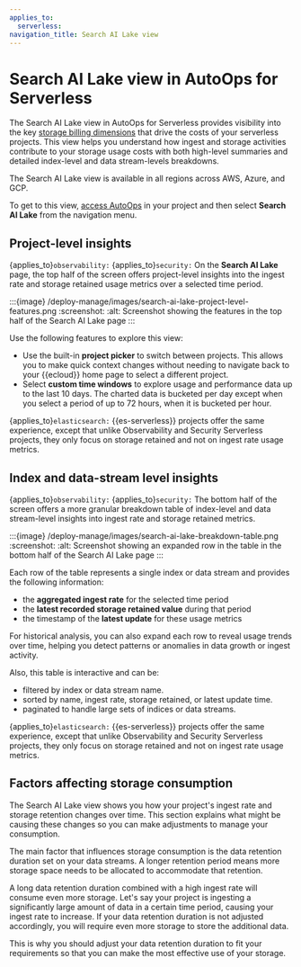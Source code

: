 ```yaml
---
applies_to:
  serverless:
navigation_title: Search AI Lake view
---
```


# Search AI Lake view in AutoOps for Serverless

The Search AI Lake view in AutoOps for Serverless provides visibility into the key [storage billing dimensions](/deploy-manage/monitor/autoops/autoops-for-serverless.md#storage-billing-dimensions) that drive the costs of your serverless projects. This view helps you understand how ingest and storage activities contribute to your storage usage costs with both high-level summaries and detailed index-level and data stream-levels breakdowns.

The Search AI Lake view is available in all regions across AWS, Azure, and GCP.

To get to this view, [access AutoOps](/deploy-manage/monitor/autoops/access-autoops-for-serverless.md) in your project and then select **Search AI Lake** from the navigation menu.

## Project-level insights

{applies_to}`observability:` {applies_to}`security:` On the **Search AI Lake** page, the top half of the screen offers project-level insights into the ingest rate and storage retained usage metrics over a selected time period.

:::{image} /deploy-manage/images/search-ai-lake-project-level-features.png
:screenshot:
:alt: Screenshot showing the features in the top half of the Search AI Lake page
:::

Use the following features to explore this view:
* Use the built-in **project picker** to switch between projects. This allows you to make quick context changes without needing to navigate back to your {{ecloud}} home page to select a different project.
* Select **custom time windows** to explore usage and performance data up to the last 10 days. The charted data is bucketed per day except when you select a period of up to 72 hours, when it is bucketed per hour.

{applies_to}`elasticsearch:` {{es-serverless}} projects offer the same experience, except that unlike Observability and Security Serverless projects, they only focus on storage retained and not on ingest rate usage metrics.

## Index and data-stream level insights

{applies_to}`observability:` {applies_to}`security:` The bottom half of the screen offers a more granular breakdown table of index-level and data stream-level insights into ingest rate and storage retained metrics. 

:::{image} /deploy-manage/images/search-ai-lake-breakdown-table.png
:screenshot:
:alt: Screenshot showing an expanded row in the table in the bottom half of the Search AI Lake page
:::

Each row of the table represents a single index or data stream and provides the following information:
* the **aggregated ingest rate** for the selected time period
* the **latest recorded storage retained value** during that period
* the timestamp of the **latest update** for these usage metrics

For historical analysis, you can also expand each row to reveal usage trends over time, helping you detect patterns or anomalies in data growth or ingest activity.

Also, this table is interactive and can be:

* filtered by index or data stream name.
* sorted by name, ingest rate, storage retained, or latest update time.
* paginated to handle large sets of indices or data streams.

{applies_to}`elasticsearch:` {{es-serverless}} projects offer the same experience, except that unlike Observability and Security Serverless projects, they only focus on storage retained and not on ingest rate usage metrics.

## Factors affecting storage consumption

The Search AI Lake view shows you how your project's ingest rate and storage retention changes over time. This section explains what might be causing these changes so you can make adjustments to manage your consumption. 

The main factor that influences storage consumption is the data retention duration set on your data streams. A longer retention period means more storage space needs to be allocated to accommodate that retention. 

A long data retention duration combined with a high ingest rate will consume even more storage. Let's say your project is ingesting a significantly large amount of data in a certain time period, causing your ingest rate to increase. If your data retention duration is not adjusted accordingly, you will require even more storage to store the additional data.

This is why you should adjust your data retention duration to fit your requirements so that you can make the most effective use of your storage.